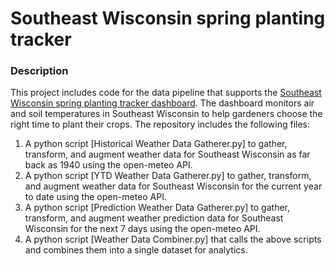 # Southeast Wisconsin spring planting tracker
### Description
This project includes code for the data pipeline that supports the [Southeast Wisconsin spring planting tracker dashboard](https://public.tableau.com/views/Gardeningviz/Gardentracker). The dashboard monitors air and soil temperatures in Southeast Wisconsin to help gardeners choose the right time to plant their crops.  The repository includes the following files:

1.  A python script [Historical Weather Data Gatherer.py] to gather, transform, and augment weather data for Southeast Wisconsin as far back as 1940 using the open-meteo API.
2.  A python script [YTD Weather Data Gatherer.py] to gather, transform, and augment weather data for Southeast Wisconsin for the current year to date using the open-meteo API.
3.  A python script [Prediction Weather Data Gatherer.py] to gather, transform, and augment weather prediction data for Southeast Wisconsin for the next 7 days using the open-meteo API.
4.  A python script [Weather Data Combiner.py] that calls the above scripts and combines them into a single dataset for analytics.  
